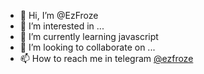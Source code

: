 - 👋 Hi, I’m @EzFroze
- 👀 I’m interested in ...
- 🌱 I’m currently learning javascript
- 💞️ I’m looking to collaborate on ...
- 📫 How to reach me in telegram [@ezfroze](//t.me/ezfroze)

<!---
EzFroze/EzFroze is a ✨ special ✨ repository because its `README.md` (this file) appears on your GitHub profile.
You can click the Preview link to take a look at your changes.
--->
